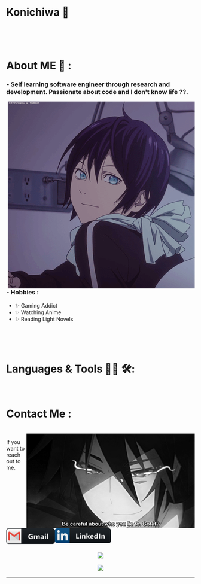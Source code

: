 # Konichiwa 👋

</br>
</br>
</br>

# About ME 💬 :

### - Self learning software engineer through research and development. Passionate about code and I don't know life ??.

<img hight="400" width="500" alt="GIF" align="right" src="https://github.com/ArmashXD/ArmashXD/blob/main/assets/13626.gif">


### - Hobbies : 
- ✨ Gaming Addict
- ✨ Watching Anime
- ✨ Reading Light Novels

</br>
</br>
</br>



# Languages & Tools 👨‍💻 🛠:
</br>

<p align="center">





# Contact Me :

<p>
 </br>


<img hight="320" width="450" align="right" alt="GIF" src="https://github.com/ArmashXD/ArmashXD/blob/main/assets/93195.gif">


If you want to reach out to me.

<a href="mailto:armashash@gmail.com">
 <img align="left" alt="Gmail" width="130" hight="100" src="https://github.com/ArmashXD/ArmashXD/blob/main/assets/icons/gmail.png" />
</a>
<a href="https://www.linkedin.com/in/syed-armash-b67958194/">
  <img align="left" alt="Linkedin" width="150" hight="100" src="https://github.com/ArmashXD/ArmashXD/blob/main/assets/icons/linkedin.png" />
</br>
</br>
</br>
</a>
</p>
 

</br>
</br>
</br>
</br>
</br>
</br>
</br>

<p align="center" >  
  <a href="https://github.com/anuraghazra/github-readme-stats"> 
  <img  src="https://github-readme-stats.vercel.app/api?username=ArmashXD&&show_icons=true&theme=dracula"/>
  </a>
</p>
  
<p align="center" >
  <a href="https://github.com/anuraghazra/github-readme-stats">
  <img src="https://github-readme-stats.vercel.app/api/top-langs/?username=ArmashXD&&langs_count=11&hide=html&layout=compact&theme=dracula" />
  </a>
</p>

*************
